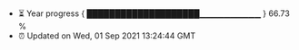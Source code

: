 - ⏳ Year progress { ████████████████████▁▁▁▁▁▁▁▁▁▁ } 66.73 %
- ⏰ Updated on Wed, 01 Sep 2021 13:24:44 GMT

